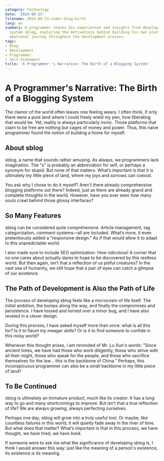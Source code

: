```yaml
---
category: Technology
date: '2024-09-23'
filename: 2024-09-23-coder-blog-birth
lang: en
summary: A programmer shares his experiences and insights from developing the blogging
  system sblog, exploring the motivations behind building his own platform and the
  emotional journey throughout the development process.
tags:
- Blog
- Development
- Programmer
- Self-Statement
title: 'A Programmer''s Narrative: The Birth of a Blogging System'
---
```

# A Programmer's Narrative: The Birth of a Blogging System

The clamor of the world often leaves one feeling weary. I often think, if only there were a pure land where I could freely wield my pen, how liberating that would be. Yet, reality is always particularly ironic. Those platforms that claim to be free are nothing but cages of money and power. Thus, this naive programmer found the notion of building a home for myself.

## About sblog

sblog, a name that sounds rather amusing. As always, we programmers lack imagination. The "s" is probably an abbreviation for self, or perhaps a synonym for stupid. But none of that matters. What’s important is that it is ultimately my little piece of land, where my joys and sorrows can coexist.

You ask why I chose to do it myself? Aren't there already comprehensive blogging platforms out there? Indeed, just as there are already grand and complete thoughts in the world. However, have you ever seen how many souls crawl behind those glossy interfaces?

## So Many Features

sblog can be considered quite comprehensive. Article management, tag categorization, comment systems—all are included. What’s more, it even pretentiously added a "responsive design." As if that would allow it to adapt to this unpredictable world.

I also made sure to include SEO optimization. How ridiculous! A corner that no one cares about actually dares to hope to be discovered by this restless world. But then again, isn’t that a reflection of us pitiful creatures? In the vast sea of humanity, we still hope that a pair of eyes can catch a glimpse of our existence.

## The Path of Development is Also the Path of Life

The process of developing sblog feels like a microcosm of life itself. The initial ambition, the bumps along the way, and finally the compromises and persistence. I have tossed and turned over a minor bug, and I have also reveled in a clever design.

During this process, I have asked myself more than once: what is all this for? Is it to flaunt my meager skills? Or is it to find someone to confide in this noisy world?

Whenever this thought arises, I am reminded of Mr. Lu Xun's words: "Since ancient times, we have had those who work diligently, those who strive with all their might, those who speak for the people, and those who sacrifice themselves for the law... this is the backbone of China." Perhaps, this inconspicuous programmer can also be a small backbone in my little piece of land?

## To Be Continued

sblog is ultimately an immature product, much like its creator. It has a long way to go and many shortcomings to improve. But isn’t that a true reflection of life? We are always growing, always perfecting ourselves.

Perhaps one day, sblog will grow into a truly useful tool. Or maybe, like countless failures in this world, it will quietly fade away in the river of time. But what does that matter? What’s important is that in this process, we have thought, we have tried, we have lived.

If someone were to ask me what the significance of developing sblog is, I think I would answer this way: just like the meaning of a person's existence, its existence is its meaning.